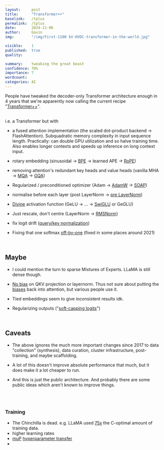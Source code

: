 ```yaml
---
layout:     post
title:      "Transformer++"
baselink:   /tplus
permalink:  /tplus
date:       2024-11-06
author:     Gavin   
img:        "/img/First-1100 kV-HVDC-transformer-in-the-world.jpg"

visible:    1
published:  true
quality:    

summary:    tweaking the great beast
confidence: 70%
importance: 7
wordcount:  
categories: AI
---
```


People have tweaked the decoder-only Transformer architecture enough in 4 years that we're apparently now calling the current recipe "[Transformer++](https://x.com/gneubig/status/1733142142405472295)".

<br>
i.e. a Transformer but with 

- a fused attention implementation (the scaled dot-product backend -> FlashAttention). Subquadratic memory complexity in input sequence length. Practically: can double GPU utilization and so halve training time. Also enables longer contexts and speeds up inference on long context input.
<!-- fusing the softmax operation and the weighted sum of  V directly in the kernel -->

- rotary embedding (sinusoidal -> [BPE](https://huggingface.co/learn/nlp-course/en/chapter6/5) -> learned APE -> [RoPE](https://blog.eleuther.ai/rotary-embeddings/))

- removing attention's redundant key heads and value heads  (vanilla MHA -> [MQA](https://arxiv.org/abs/1911.02150) -> [GQA](https://arxiv.org/abs/2305.13245))

- Regularized / preconditioned optimizer (Adam -> [AdamW](https://arxiv.org/abs/1711.05101v3) -> [SOAP](https://arxiv.org/abs/2409.11321))

- normalise before each layer (post LayerNorm -> [pre LayerNorm](https://arxiv.org/pdf/2002.04745))

- [Divine](https://stackoverflow.com/questions/79047727/how-to-implement-swiglu-activation-why-does-swiglu-takes-in-two-tensors) activation function (GeLU -> ... -> [SwiGLU](https://jcarlosroldan.com/post/348/what-is-swiglu) or GeGLU)

- Just rescale, don't centre (LayerNorm -> [RMSNorm](https://arxiv.org/abs/1910.07467))

- fix logit drift ([query/key normalization](https://arxiv.org/pdf/2302.05442))
    
- Fixing that one softmax <a href="https://www.evanmiller.org/attention-is-off-by-one.html">off-by-one</a> (fixed in some places around 2021)
	

<!-- SWA
    https://amaarora.github.io/posts/2024-07-04%20SWA.html -->

<br>

## Maybe

* I could mention the turn to sparse Mixtures of Experts. LLaMA is still dense though.

* [No bias](https://arxiv.org/abs/2204.02311) on QKV projection or layernorm. Thus not sure about putting the [biases](https://github.com/ofirpress/attention_with_linear_biases/#faq) back into attention, but various people use it.

* Tied embeddings seem to give inconsistent results idk.

* Regularizing outputs ("[soft-capping logits](https://huggingface.co/blog/gemma2#soft-capping-and-attention-implementations)")


<br>

## Caveats

* The above ignores the much more important changes since 2017 to data "collection" (synthesis), data curation, cluster infrastructure, post-training, and maybe scaffolding. 

* A lot of this doesn't improve absolute performance that much, but it does make it a lot cheaper to run.


* And this is just the public architecture. And probably there are some public ideas which aren't known to improve things. 


<br><br>

<div class="accordion">
    <h3>Training</h3>
    <div>
        <ul>
            <li>The Chinchilla is dead. e.g. LLaMA used <a href="https://tmychow.substack.com/p/three-kuhnian-revolutions-in-ml-training">75x</a> the C-optimal amount of training data.</li>
            <li>higher learning rates</li>
            <li><a href="https://arxiv.org/abs/2203.03466 ">muP</a> <a href="https://arxiv.org/abs/2407.05872">hyperparameter transfer</a></li>
            <li></li>
        </ul>
    </div>
</div>
